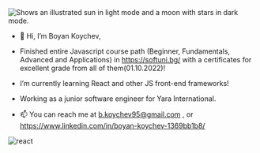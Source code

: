<picture>
  <source media="(prefers-color-scheme: dark)" srcset="https://user-images.githubusercontent.com/25423296/163456776-7f95b81a-f1ed-45f7-b7ab-8fa810d529fa.png">
  <source media="(prefers-color-scheme: light)" srcset="https://user-images.githubusercontent.com/25423296/163456779-a8556205-d0a5-45e2-ac17-42d089e3c3f8.png">
  <img alt="Shows an illustrated sun in light mode and a moon with stars in dark mode." src="https://user-images.githubusercontent.com/25423296/163456779-a8556205-d0a5-45e2-ac17-42d089e3c3f8.png">
</picture>

- 👋 Hi, I’m Boyan Koychev,
- Finished entire Javascript course path (Beginner, Fundamentals, Advanced and Applications) in https://softuni.bg/ with a certificates for excellent grade from all of them(01.10.2022)!
-  I’m currently learning React and other JS front-end frameworks!
-  Working as a junior software engineer for Yara International.

- 📫 You can reach me at b.koychev95@gmail.com , or https://www.linkedin.com/in/boyan-koychev-1369bb1b8/


<!---
BoyanK95/BoyanK95 is a ✨ special ✨ repository because its `README.md` (this file) appears on your GitHub profile.
You can click the Preview link to take a look at your changes.
--->

![react](https://user-images.githubusercontent.com/92653208/207981607-a54907d7-d88b-4457-920e-85fa46b94e5a.png)
